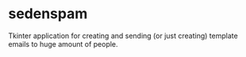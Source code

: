 # sedenspam
Tkinter application for creating and sending (or just creating) template emails to huge amount of people.